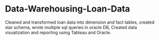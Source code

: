 # Data-Warehousing-Loan-Data
Cleaned and transformed loan data into dimension and fact tables, created star schema, wrote multiple sql queries in oracle DB, Created data visualization and reporting using Tableau and Oracle.
